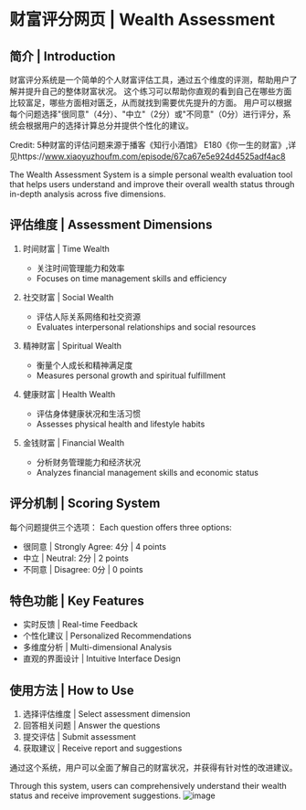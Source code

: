 # 财富评分网页 | Wealth Assessment

## 简介 | Introduction

财富评分系统是一个简单的个人财富评估工具，通过五个维度的评测，帮助用户了解并提升自己的整体财富状况。
这个练习可以帮助你直观的看到自己在哪些方面比较富足，哪些方面相对匮乏，从而就找到需要优先提升的方面。
用户可以根据每个问题选择"很同意"（4分）、"中立"（2分）或"不同意"（0分）进行评分，系统会根据用户的选择计算总分并提供个性化的建议。

Credit: 5种财富的评估问题来源于播客《知行小酒馆》 E180《你一生的财富》,详见https://www.xiaoyuzhoufm.com/episode/67ca67e5e924d4525adf4ac8

The Wealth Assessment System is a simple personal wealth evaluation tool that helps users understand and improve their overall wealth status through in-depth analysis across five dimensions.

## 评估维度 | Assessment Dimensions

1. 时间财富 | Time Wealth
   - 关注时间管理能力和效率
   - Focuses on time management skills and efficiency

2. 社交财富 | Social Wealth
   - 评估人际关系网络和社交资源
   - Evaluates interpersonal relationships and social resources

3. 精神财富 | Spiritual Wealth
   - 衡量个人成长和精神满足度
   - Measures personal growth and spiritual fulfillment

4. 健康财富 | Health Wealth
   - 评估身体健康状况和生活习惯
   - Assesses physical health and lifestyle habits

5. 金钱财富 | Financial Wealth
   - 分析财务管理能力和经济状况
   - Analyzes financial management skills and economic status

## 评分机制 | Scoring System

每个问题提供三个选项：
Each question offers three options:

- 很同意 | Strongly Agree: 4分 | 4 points
- 中立 | Neutral: 2分 | 2 points
- 不同意 | Disagree: 0分 | 0 points

## 特色功能 | Key Features

- 实时反馈 | Real-time Feedback
- 个性化建议 | Personalized Recommendations
- 多维度分析 | Multi-dimensional Analysis
- 直观的界面设计 | Intuitive Interface Design

## 使用方法 | How to Use

1. 选择评估维度 | Select assessment dimension
2. 回答相关问题 | Answer the questions
3. 提交评估 | Submit assessment
4. 获取建议 | Receive report and suggestions

通过这个系统，用户可以全面了解自己的财富状况，并获得有针对性的改进建议。

Through this system, users can comprehensively understand their wealth status and receive improvement suggestions.
![image](https://github.com/user-attachments/assets/ffd2d86c-022c-4010-8a82-80ed935f22b4)

